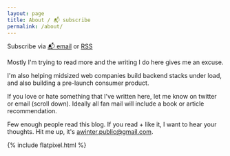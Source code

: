```yaml
---
layout: page
title: About / 📬 subscribe
permalink: /about/
---
```


<p class="rss-subscribe">Subscribe via <a href="https://tinyletter.com/abe-winter">📬 email</a> or <a href="{{ "/feed.xml" | relative_url }}">RSS</a></p>

Mostly I'm trying to read more and the writing I do here gives me an excuse.

I'm also helping midsized web companies build backend stacks under load,
and also building a pre-launch consumer product.

If you love or hate something that I've written here,
let me know on twitter or email (scroll down).
Ideally all fan mail will include a book or article recommendation.

Few enough people read this blog. If you read + like it, I want to hear your thoughts.
Hit me up, it's awinter.public@gmail.com.

{% include flatpixel.html %}
